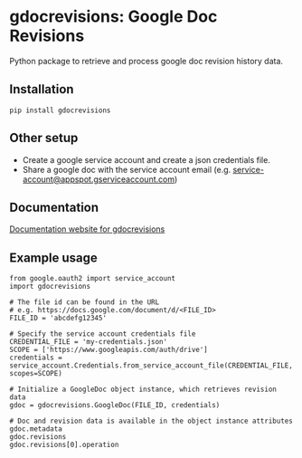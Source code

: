 # gdocrevisions: Google Doc Revisions
Python package to retrieve and process google doc revision history data.

## Installation
```
pip install gdocrevisions
```

## Other setup
* Create a google service account and create a json credentials file.
* Share a google doc with the service account email (e.g. service-account@appspot.gserviceaccount.com)

## Documentation
[Documentation website for gdocrevisions](https://harvard-vpal.github.io/gdocrevisions/docs/)

## Example usage
```
from google.oauth2 import service_account
import gdocrevisions

# The file id can be found in the URL
# e.g. https://docs.google.com/document/d/<FILE_ID>
FILE_ID = 'abcdefg12345'

# Specify the service account credentials file
CREDENTIAL_FILE = 'my-credentials.json'
SCOPE = ['https://www.googleapis.com/auth/drive']
credentials = service_account.Credentials.from_service_account_file(CREDENTIAL_FILE, scopes=SCOPE)

# Initialize a GoogleDoc object instance, which retrieves revision data 
gdoc = gdocrevisions.GoogleDoc(FILE_ID, credentials)

# Doc and revision data is available in the object instance attributes
gdoc.metadata
gdoc.revisions
gdoc.revisions[0].operation
```

